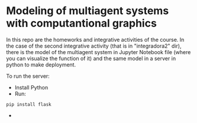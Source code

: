 # Modeling of multiagent systems with computantional graphics

In this repo are the homeworks and integrative activities of the course.
In the case of the second integrative activity  (that is in "integradora2" dir), there is the model of the multiagent system in Jupyter Notebook file (where you can visualize the function of it) and the same model in a server in python to make deployment.

To run the server:
* Install Python 
* Run:
```shell
pip install flask
```
* 
